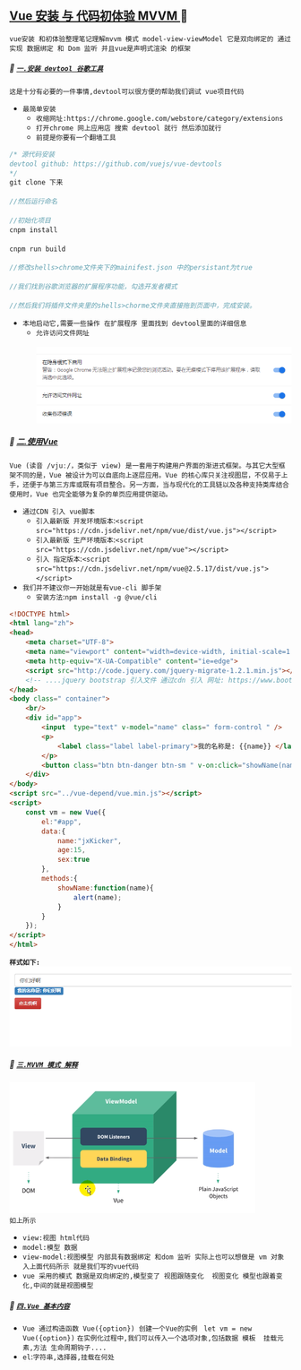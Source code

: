 [Vue 安装 与 代码初体验 MVVM ](#top) <b id="top"></b> :maple_leaf:
-----
`vue安装 和初体验整理笔记理解mvvm 模式 model-view-viewModel 它是双向绑定的 通过 实现 数据绑定 和 Dom 监听 并且vue是声明式渲染 的框架`

##### :maple_leaf: [`一.安装 devtool 谷歌工具`](#top)   <b id="devtool"></b>
`这是十分有必要的一件事情,devtool可以很方便的帮助我们调试 vue项目代码` 

* `最简单安装`
  * `收缩网址:https://chrome.google.com/webstore/category/extensions`
  * `打开chrome 网上应用店 搜索 devtool 就行 然后添加就行`
  * `前提是你要有一个翻墙工具`
  
```c#
/* 源代码安装
devtool github: https://github.com/vuejs/vue-devtools
*/
git clone 下来

//然后运行命名

//初始化项目
cnpm install 

cnpm run build

//修改shells>chrome文件夹下的mainifest.json 中的persistant为true

//我们找到谷歌浏览器的扩展程序功能，勾选开发者模式

//然后我们将插件文件夹里的shells>chorme文件夹直接拖到页面中，完成安装。
```
* `本地启动它,需要一些操作 在扩展程序 里面找到 devtool里面的详细信息`
   * `允许访问文件网址` <br/> <br/>
![mvvm 模式图](/Resources/vue/devtool.png)

##### :maple_leaf: [二.使用Vue](#top) <b id="usevue"></b>
`Vue (读音 /vjuː/，类似于 view) 是一套用于构建用户界面的渐进式框架。与其它大型框架不同的是，Vue 被设计为可以自底向上逐层应用。Vue 的核心库只关注视图层，不仅易于上手，还便于与第三方库或既有项目整合。另一方面，当与现代化的工具链以及各种支持类库结合使用时，Vue 也完全能够为复杂的单页应用提供驱动。`
* `通过CDN 引入 vue脚本`
   * `引入最新版 开发环境版本`:`<script src="https://cdn.jsdelivr.net/npm/vue/dist/vue.js"></script>`
   * `引入最新版 生产环境版本`:`<script src="https://cdn.jsdelivr.net/npm/vue"></script>`
   * `引入 指定版本`:`<script src="https://cdn.jsdelivr.net/npm/vue@2.5.17/dist/vue.js"></script>`
* `我们并不建议你一开始就是有vue-cli 脚手架 `   
   * `安装方法`:`npm install -g @vue/cli`
```html
<!DOCTYPE html>
<html lang="zh">
<head>
    <meta charset="UTF-8">
    <meta name="viewport" content="width=device-width, initial-scale=1.0">
    <meta http-equiv="X-UA-Compatible" content="ie=edge">
    <script src="http://code.jquery.com/jquery-migrate-1.2.1.min.js"></script>
    <!-- ....jquery bootstrap 引入文件 通过cdn 引入 网址: https://www.bootcdn.cn/twitter-bootstrap/  -->
</head>
<body class=" container">
    <br/>
    <div id="app">
        <input  type="text" v-model="name" class=" form-control " />
        <p>
            <label class="label label-primary">我的名称是: {{name}} </label> 
        </p>
        <button class="btn btn-danger btn-sm " v-on:click="showName(name)" >点击我啊</button>
    </div>
</body>
<script src="../vue-depend/vue.min.js"></script>
<script>
    const vm = new Vue({
        el:"#app",
        data:{
            name:"jxKicker",
            age:15,
            sex:true
        },
        methods:{
            showName:function(name){
                alert(name);
            }
        }
    });
</script>
</html>
```
**`样式如下:`** <br/>
![mvvm 模式图](/Resources/vue/example.png)
##### :maple_leaf: [`三.MVVM 模式 解释`](#top) <b id="mvvm"></b>
![mvvm 模式图](/Resources/vue/mvvm.png)
<br/>
`如上所示`
* `view:视图 html代码`
* `model:模型 数据`
* `view-model:视图模型 内部具有数据绑定 和dom 监听 实际上也可以想做是 vm 对象 入上面代码所示 就是我们写的vue代码`
* `vue 采用的模式 数据是双向绑定的,模型变了 视图跟随变化  视图变化 模型也跟着变化,中间的就是视图模型`
##### :maple_leaf: [`四.Vue 基本内容`](#top)   <b id="devtool"></b>
* `Vue 通过构造函数 Vue({option}) 创建一个Vue的实例 ` `let vm = new Vue({option})` `在实例化过程中,我们可以传入一个选项对象,包括数据 模板 
挂载元素,方法 生命周期钩子....`
* `el`:`字符串,选择器,挂载在何处`
